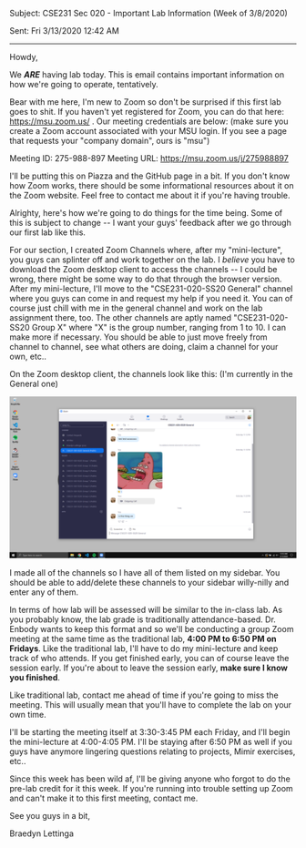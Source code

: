Subject: CSE231 Sec 020 - Important Lab Information (Week of 3/8/2020)

Sent: Fri 3/13/2020 12:42 AM

__________________________________________

Howdy,

We *__ARE__* having lab today. This is email contains important information on how we're going to operate, tentatively.

Bear with me here, I'm new to Zoom so don't be surprised if this first lab goes to shit. If you haven't yet registered for Zoom, you can do that here: https://msu.zoom.us/ . Our meeting credentials are below: (make sure you create a Zoom account associated with your MSU login. If you see a page that requests your "company domain", ours is "msu")

Meeting ID: 275-988-897
Meeting URL: https://msu.zoom.us/j/275988897

I'll be putting this on Piazza and the GitHub page in a bit. If you don't know how Zoom works, there should be some informational resources about it on the Zoom website. Feel free to contact me about it if you're having trouble.

Alrighty, here's how we're going to do things for the time being. Some of this is subject to change -- I want your guys' feedback after we go through our first lab like this. 

For our section, I created Zoom Channels where, after my "mini-lecture", you guys can splinter off and work together on the lab. I *believe* you have to download the Zoom desktop client to access the channels -- I could be wrong, there might be some way to do that through the browser version. After my mini-lecture, I'll move to the "CSE231-020-SS20 General" channel where you guys can come in and request my help if you need it. You can of course just chill with me in the general channel and work on the lab assignment there, too. The other channels are aptly named "CSE231-020-SS20 Group X" where "X" is the group number, ranging from 1 to 10. I can make more if necessary. You should be able to just move freely from channel to channel, see what others are doing, claim a channel for your own, etc..  

On the Zoom desktop client, the channels look like this: (I'm currently in the General one)

![](WEEK9-2IMG1.png)

I made all of the channels so I have all of them listed on my sidebar. You should be able to add/delete these channels to your sidebar willy-nilly and enter any of them.

In terms of how lab will be assessed will be similar to the in-class lab. As you probably know, the lab grade is traditionally attendance-based. Dr. Enbody wants to keep this format and so we'll be conducting a group Zoom meeting at the same time as the traditional lab, __4:00 PM to 6:50 PM on Fridays__. Like the traditional lab, I'll have to do my mini-lecture and keep track of who attends. If you get finished early, you can of course leave the session early. If you're about to leave the session early, __make sure I know you finished__. 

Like traditional lab, contact me ahead of time if you're going to miss the meeting. This will usually mean that you'll have to complete the lab on your own time. 

I'll be starting the meeting itself at 3:30-3:45 PM each Friday, and I'll begin the mini-lecture at 4:00-4:05 PM. I'll be staying after 6:50 PM as well if you guys have anymore lingering questions relating to projects, Mimir exercises, etc.. 

Since this week has been wild af, I'll be giving anyone who forgot to do the pre-lab credit for it this week. If you're running into trouble setting up Zoom and can't make it to this first meeting, contact me. 

See you guys in a bit,

Braedyn Lettinga
